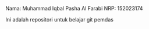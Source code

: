 Nama: Muhammad Iqbal Pasha Al Farabi
NRP: 152023174

Ini adalah repositori untuk belajar git pemdas

